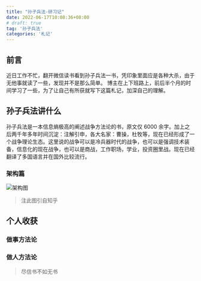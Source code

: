 ```yaml
---
title: "孙子兵法-研习记"
date: 2022-06-17T10:08:36+08:00
# draft: true
tag: '孙子兵法'
categories: '札记'
---
```



## 前言

近日工作不忙，翻开微信读书看到孙子兵法一书，凭印象里面应是各种大杀，由于无他事就读了一些，发现并不是那么简单。
博主在上下班路上，前后半个月的时间学习了一些，为了让自己有所获就写下这篇札记，加深自己的理解。


## 孙子兵法讲什么

孙子兵法是一本信息熵极高的阐述战争方法论的书，原文仅 6000 余字。加上之后两千年多年时间沉淀：注解引申，各大名家：曹操，杜牧等，现在已经形成了一个战争理论生态。这里说的战争可以是冷兵器时代的战争，也可以是强调技术装备，信息化的现在战争，也可以是商战，工作职场，学业，投资圈里战。现在已经翻译了多国语言并在国外比较流行。



### 架构篇

![架构图](https://pic1.zhimg.com/80/31b844f5d5119c1d9abfb8dd91cb31c6_1440w.jpg?source=1940ef5c)

> 注此图引自知乎


## 个人收获

### 做事方法论


### 做人方法论





> 尽信书不如无书